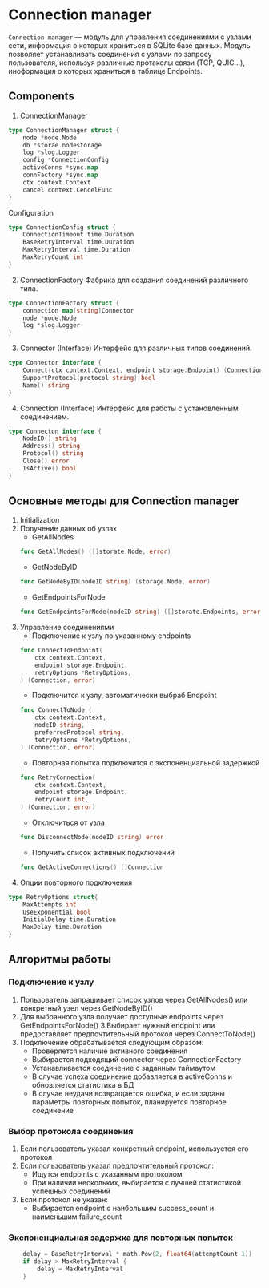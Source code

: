 # Connection manager 
`Connection manager` — модуль для управления соединениями с узлами сети, информация о которых храниться в SQLite базе данных. Модуль позволяет устанавливать соединения с узлами по запросу пользователя, используя различные протаколы связи (TCP, QUIC...), иноформация о которых храниться в таблице Endpoints.
## Components 
1. ConnectionManager
```go
type ConnectionManager struct {
    node *node.Node
    db *storae.nodestorage
    log *slog.Logger
    config *ConnectionConfig
    activeConns *sync.map
    connFactory *sync.map
    ctx context.Context
    cancel context.CencelFunc
}
```

Configuration 

```go
type ConnectionConfig struct {
    ConnectionTimeout time.Duration
    BaseRetryInterval time.Duration
    MaxRetryInterval time.Duration
    MaxRetryCount int
}
```

2. ConnectionFactory
Фабрика для создания соединений различного типа.

```go
type ConnectionFactory struct {
    connection map[string]Connector
    node *node.Node
    log *slog.Logger
}
```

3. Connector (Interface)
Интерфейс для различных типов соединений.
```go
type Connector interface {
    Connect(ctx context.Context, endpoint storage.Endpoint) (Connection, error)
    SupportProtocol(protocol string) bool
    Name() string
}
```

4. Connection (Interface)
Интерфейс для работы с установленным соединением.
```go
type Connecton interface {
    NodeID() string
    Address() string
    Protocol() string
    Close() error
    IsActive() bool
}
```

## Основные методы для Connection manager
1. Initialization
2. Получение данных об узлах
    - GetAllNodes 
    ```go 
    func GetAllNodes() ([]storate.Node, error) 
    ```
    - GetNodeByID
     ```go 
    func GetNodeByID(nodeID string) (storage.Node, error)
    ```
    - GetEndpointsForNode
     ```go 
    func GetEndpointsForNode(nodeID string) ([]storate.Endpoints, error)
    ```
3. Управление соединениями
    - Подключение к узлу по указанному endpoints
    ```go
    func ConnectToEndpoint(
        ctx context.Context,
        endpoint storage.Endpoint,
        retryOptions *RetryOptions,
    ) (Connection, error)
    ```
    - Подключится к узлу, автоматически выбраб Endpoint
    ```go
    func ConnectToNode (
        ctx context.Context,
        nodeID string,
        preferredProtocol string,
        tetryOptions *RetryOptions,
    ) (Connection, error)
    ```
    - Повторная попытка подключится с экспоненциальной задержкой
    ```go
    func RetryConnection(
        ctx context.Context,
        endpoint storage.Endpoint,
        retryCount int,
    ) (Connection, error)
    ```
    - Отключиться от узла
    ```go
    func DisconnectNode(nodeID string) error
    ```
    - Получить список активных подключений
    ```go
    func GetActiveConnections() []Connection
    ```
4. Опции повторного подключения
```go
type RetryOptions struct{
    MaxAttempts int
    UseExponential bool
    InitialDelay time.Duration
    MaxDelay time.Duration
}
```

## Алгоритмы работы
### Подключение к узлу
1. Пользователь запрашивает список узлов через GetAllNodes() или конкретный узел через GetNodeByID()
2. Для выбранного узла получает доступные endpoints через GetEndpointsForNode()
3.Выбирает нужный endpoint или предоставляет предпочтительный протокол через ConnectToNode()
4. Подключение обрабатывается следующим образом: 
    - Проверяется наличие активного соединения
    - Выбирается подходящий connector через ConnectionFactory
    - Устанавливается соединение с заданным таймаутом
    - В случае успеха соединение добавляется в activeConns и обновляется статистика в БД
    - В случае неудачи возвращается ошибка, и если заданы параметры повторных попыток, планируется повторное соединение
### Выбор протокола соединения
1. Если пользователь указал конкретный endpoint, используется его протокол
2. Если пользователь указал предпочтительный протокол: 
    - Ищутся endpoints с указанным протоколом
    - При наличии нескольких, выбирается с лучшей статистикой успешных соединений
3. Если протокол не указан: 
    - Выбирается endpoint с наибольшим success_count и наименьшим failure_count
### Экспоненциальная задержка для повторных попыток
```go
    delay = BaseRetryInterval * math.Pow(2, float64(attemptCount-1))
    if delay > MaxRetryInterval {
        delay = MaxRetryInterval
    }
```
